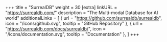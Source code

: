 +++ title = "SurrealDB" weight = 30 [extra] linkURL = "https://surrealdb.com/" description = "The Multi-modal Database for AI world" additionalLinks = [ { url = "https://github.com/surrealdb/surrealdb", icon = "/icons/github.svg", tooltip = "GitHub Repository" }, { url = "https://surrealdb.com/docs/surrealdb/", icon = "/icons/documentation.svg", tooltip = "Documentation" }, ] +++

